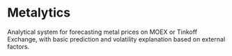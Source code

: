 # Metalytics
Analytical system for forecasting metal prices on MOEX or Tinkoff Exchange, with basic prediction and volatility explanation based on external factors.
